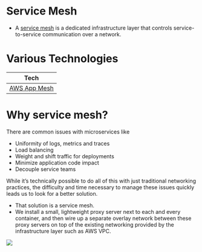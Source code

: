 # Service Mesh
- A [service mesh](https://www.techtarget.com/searchitoperations/definition/service-mesh) is a dedicated infrastructure layer that controls service-to-service communication over a network.

# Various Technologies

| Tech                                                                                                       |
|------------------------------------------------------------------------------------------------------------|
| [AWS App Mesh](../11_AWSServices/1_NetworkingAndContentDelivery/2_ApplicationNetworking/AWSAppMesh.md) |

# Why service mesh? 

There are common issues with microservices like
- Uniformity of logs, metrics and traces
- Load balancing
- Weight and shift traffic for deployments
- Minimize application code impact
- Decouple service teams

While it’s technically possible to do all of this with just traditional networking practices, the difficulty and time necessary to manage these issues quickly leads us to look for a better solution.
- That solution is a service mesh.
- We install a small, lightweight proxy server next to each and every container, and then wire up a separate overlay network between these proxy servers on top of the existing networking provided by the infrastructure layer such as AWS VPC.

![](https://miro.medium.com/max/1400/1*r6OE8zg_T_Ux5ApJKdS-jw.webp)